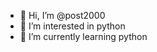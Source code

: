- 👋 Hi, I’m @post2000
- 👀 I’m interested in python
- 🌱 I’m currently learning python


<!---
post2000/post2000 is a ✨ special ✨ repository because its `README.md` (this file) appears on your GitHub profile.
You can click the Preview link to take a look at your changes.
--->
